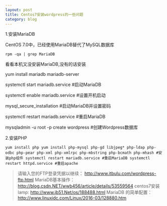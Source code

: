 ```yaml
---
layout: post
title: Centos7安装wordpress的一些问题
category: blog
---
```

1.安装MariaDB

CentOS 7.0中，已经使用MariaDB替代了MySQL数据库

`rpm -qa | grep MariaDB`

看看本机又没安装MariaDB,没有的话安装

yum install mariadb mariadb-server

systemctl start mariadb.service #启动MariaDB

systemctl enable mariadb.service #设置开机启动

mysql_secure_installation #启动MariaDB并设置密码

systemctl restart mariadb.service #重启MariaDB

mysqladmin -u root -p create wordpress #创建Wordpress数据库

2.安装PHP

`yum install php
yum install php-mysql php-gd libjpeg* php-ldap php-odbc php-pear php-xml php-xmlrpc php-mbstring php-bcmath php-mhash #安装php组件
systemctl restart mariadb.service #重启MariaDB
systemctl restart httpd.service #重启apache`

> 请输入您的FTP登录凭据以继续：
http://www.itbulu.com/wordpress-ftp.html
MariaDB基本操作：
http://blog.csdn.NET/wwb456/article/details/53559564
centos7安装lamp:
http://www.jb51.Net/os/188488.html
MariaDB 的简单配置：
http://www.linuxidc.com/Linux/2016-03/128880.htm
